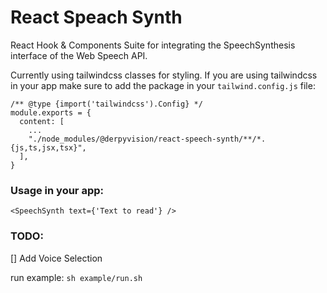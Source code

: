 # React Speach Synth

React Hook & Components Suite for integrating the SpeechSynthesis interface of the Web Speech API.

Currently using tailwindcss classes for styling. If you are using tailwindcss in your app make sure to add the package in your `tailwind.config.js` file:

```
/** @type {import('tailwindcss').Config} */
module.exports = {
  content: [
    ...
    "./node_modules/@derpyvision/react-speech-synth/**/*.{js,ts,jsx,tsx}",
  ],
}
```

### Usage in your app:

```
<SpeechSynth text={'Text to read'} />
```

### TODO:
[] Add Voice Selection

run example:
`sh example/run.sh`

